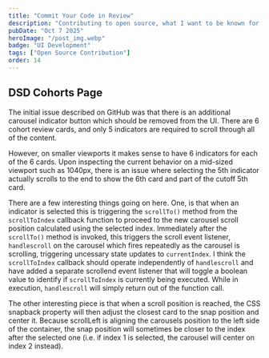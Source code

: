 ```yaml
---
title: "Commit Your Code in Review"
description: "Contributing to open source, what I want to be known for, and next steps"
pubDate: "Oct 7 2025"
heroImage: "/post_img.webp"
badge: "UI Development"
tags: ["Open Source Contribution"]
order: 14
---
```


## DSD Cohorts Page

The initial issue described on GitHub was that there is an additional carousel indicator button which should be removed from the UI. There are 6 cohort review cards, and only 5 indicators are required to scroll through all of the content.

However, on smaller viewports it makes sense to have 6 indicators for each of the 6 cards. Upon inspecting the current behavior on a mid-sized viewport such as 1040px, there is an issue where selecting the 5th indicator actually scrolls to the end to show the 6th card and part of the cutoff 5th card.

There are a few interesting things going on here. One, is that when an indicator is selected this is triggering the `scrollTo()` method from the `scrollToIndex` callback function to proceed to the new carousel scroll position calculated using the selected index. Immediately after the `scrollTo()` method is invoked, this triggers the scroll event listener, `handlescroll` on the carousel which fires repeatedly as the carousel is scrolling, triggering uncessary state updates to `currentIndex`. I think the `scrollToIndex` callback should operate independently of `handlescroll` and have added a separate scrollend event listener that will toggle a boolean value to identify if `scrollToIndex` is currently being executed. While in execution, `handlescroll` will simply return out of the function call.

The other interesting piece is that when a scroll position is reached, the CSS snapback property will then adjust the closest card to the snap position and center it. Because scrollLeft is aligning the carousels position to the left side of the container, the snap position will sometimes be closer to the index after the selected one (i.e. if index 1 is selected, the carousel will center on index 2 instead). 


